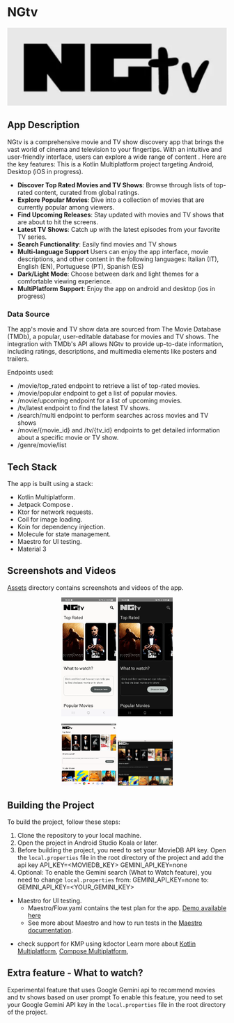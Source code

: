 # NGtv

<img src="https://github.com/diegocp/DACP_NG_AND_24/blob/master/assets/logo.webp">

## App Description

NGtv is a comprehensive movie and TV show discovery app that brings the vast world of cinema and television to your fingertips. With an intuitive and user-friendly interface, users can explore a wide range of content . Here are the key features:
This is a Kotlin Multiplatform project targeting Android, Desktop (iOS in progress).

- **Discover Top Rated Movies and TV Shows**: Browse through lists of top-rated content, curated from global ratings.
- **Explore Popular Movies**: Dive into a collection of movies that are currently popular among viewers.
- **Find Upcoming Releases**: Stay updated with movies and TV shows that are about to hit the screens.
- **Latest TV Shows**: Catch up with the latest episodes from your favorite TV series.
- **Search Functionality**: Easily find movies and TV shows
- **Multi-language Support** Users can enjoy the app interface, movie descriptions, and other content in the following languages: Italian (IT), English (EN), Portuguese (PT), Spanish (ES)
- **Dark/Light Mode**: Choose between dark and light themes for a comfortable viewing experience.
- **MultiPlatform Support**: Enjoy the app on android and desktop (ios in progress)

### Data Source

The app's movie and TV show data are sourced from The Movie Database (TMDb), a popular, user-editable database for movies and TV shows. The integration with TMDb's API allows NGtv to provide up-to-date information, including ratings, descriptions, and multimedia elements like posters and trailers.

Endpoints used:
- /movie/top_rated endpoint to retrieve a list of top-rated movies.
- /movie/popular endpoint to get a list of popular movies.
- /movie/upcoming endpoint for a list of upcoming movies.
- /tv/latest endpoint to find the latest TV shows.
- /search/multi endpoint to perform searches across movies and TV shows
- /movie/{movie_id} and /tv/{tv_id} endpoints to get detailed information about a specific movie or TV show.
- /genre/movie/list 

## Tech Stack

The app is built using a stack:

- Kotlin Multiplatform.
- Jetpack Compose .
- Ktor for network requests.
- Coil for image loading.
- Koin for dependency injection.
- Molecule for state management.
- Maestro for UI testing.
- Material 3


## Screenshots and Videos
 
[Assets](https://github.com/diegocp/DACP_NG_AND_24/tree/master/assets) directory contains screenshots and videos of the app.

<p align="center">
  <img src="https://github.com/diegocp/DACP_NG_AND_24/blob/master/assets/home_light.webp" width="25%" />
  <img src="https://github.com/diegocp/DACP_NG_AND_24/blob/master/assets/home_dark.webp" width="25%" />
</p>

<p align="center">
  <img src="https://github.com/diegocp/DACP_NG_AND_24/blob/master/assets/foldable-light.png" width="25%" />
  <img src="https://github.com/diegocp/DACP_NG_AND_24/blob/master/assets/demo-desktop.webp" width="25%" />
</p>

## Building the Project

To build the project, follow these steps:

1. Clone the repository to your local machine.
2. Open the project in Android Studio Koala or later.
3. Before building the project, you need to set your MovieDB API key. 
   Open the `local.properties` file in the root directory of the project and add the api key
   API_KEY=<MOVIEDB_KEY>
   GEMINI_API_KEY=none
4. Optional: To enable the Gemini search (What to Watch feature), you need to change `local.properties` 
    from: GEMINI_API_KEY=none
    to:  GEMINI_API_KEY=<YOUR_GEMINI_KEY>

- Maestro for UI testing.
    - Maestro/Flow.yaml contains the test plan for the app. [Demo available here](https://github.com/diegocp/DACP_NG_AND_24/blob/master/assets/maestro-demo.mov)
    - See more about Maestro and how to run tests in the [Maestro documentation](https://maestro.mobile.dev/).

* check support for KMP using kdoctor
Learn more about [Kotlin Multiplatform](https://www.jetbrains.com/help/kotlin-multiplatform-dev/get-started.html),
[Compose Multiplatform](https://github.com/JetBrains/compose-multiplatform/#compose-multiplatform),

## Extra feature - What to watch? 
Experimental feature that uses Google Gemini api to recommend movies and tv shows based on user prompt 
To enable this feature, you need to set your Google Gemini API key in the `local.properties` file in the root directory of the project.



